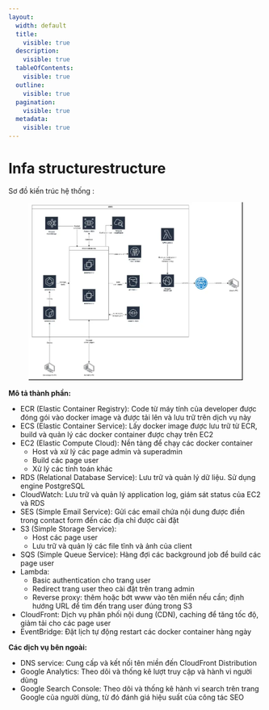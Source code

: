 ```yaml
---
layout:
  width: default
  title:
    visible: true
  description:
    visible: true
  tableOfContents:
    visible: true
  outline:
    visible: true
  pagination:
    visible: true
  metadata:
    visible: true
---
```


# Infa structurestructure

Sơ đồ kiến trúc hệ thống :

<figure><img src="../.gitbook/assets/Screenshot from 2025-09-18 16-29-15.png" alt=""><figcaption></figcaption></figure>

**Mô tả thành phần:**

* ECR (Elastic Container Registry): Code từ máy tính của developer được đóng gói vào docker image và được tải lên và lưu trữ trên dịch vụ này
* ECS (Elastic Container Service): Lấy docker image được lưu trữ từ ECR, build và quản lý các docker container được chạy trên EC2
* EC2 (Elastic Compute Cloud): Nền tảng để chạy các docker container
  * Host và xử lý các page admin và superadmin
  * Build các page user
  * Xử lý các tính toán khác
* RDS (Relational Database Service): Lưu trữ và quản lý dữ liệu. Sử dụng engine PostgreSQL
* CloudWatch: Lư​u trữ và quản lý application log, giám sát status của EC2 và RDS
* SES (Simple Email Service): Gửi các email chứa nội dung được điền trong contact form đến các địa chỉ được cài đặt
* S3 (Simple Storage Service):
  * Host các page user
  * Lưu trữ và quản lý các file tĩnh và ảnh của client
* SQS (Simple Queue Service): Hàng đợi các background job để build các page user
* Lambda:
  * Basic authentication cho trang user
  * Redirect trang user theo cài đặt trên trang admin
  * Reverse proxy: thêm hoặc bớt www vào tên miền nếu cần; định hướng URL để tìm đến trang user đúng trong S3
* CloudFront: Dịch vụ phân phối nội dung (CDN), caching để tăng tốc độ, giảm tải cho các page user
* EventBridge: Đặt lịch tự động restart các docker container hàng ngày

**Các dịch vụ bên ngoài:**

* DNS service: Cung cấp và kết nối tên miền đến CloudFront Distribution
* Google Analytics: Theo dõi và thống kê lượt truy cập và hành vi người dùng
* Google Search Console: Theo dõi và thống kê hành vi search trên trang Google của người dùng, từ đó đánh giá hiệu suất của công tác SEO
